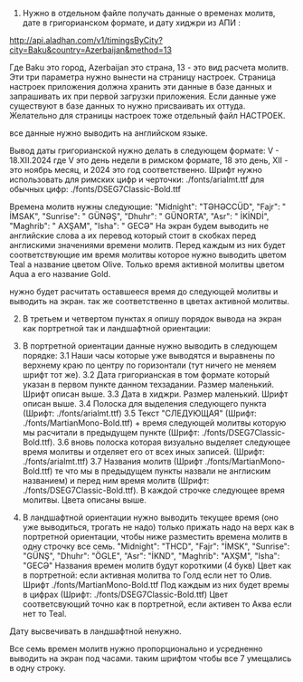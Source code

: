 1. Нужно в отдельном файле получать данные о временах молитв, дате в григорианском формате, и дату хиджри из АПИ :

http://api.aladhan.com/v1/timingsByCity?city=Baku&country=Azerbaijan&method=13

Где Baku это город, Azerbaijan это страна, 13 - это вид расчета молитв. Эти три параметра нужно вынести на страницу настроек. Страница настроек приложения должна хранить эти данные в базе данных и запрашивать их при первой загрузки приложения. Если данные уже существуют в базе данных то нужно присваивать их оттуда. Желательно для страницы настроек тоже отдельный файл НАСТРОЕК.

все данные нужно выводить на английском языке.

Вывод даты григорианской нужно делать в следующем формате: 
V - 18.XII.2024
где V это день недели в римском формате, 18 это день, XII - это ноябрь месяц, и 2024 это год соответственно. Шрифт нужно использовать для римских цифр и черточки: ./fonts/arialmt.ttf для обычных цифр: ./fonts/DSEG7Classic-Bold.ttf

Времена молитв нужны следующие:
    "Midnight": "TƏHƏCCÜD",
    "Fajr": "   İMSAK",
    "Sunrise": "   GÜNƏŞ",
    "Dhuhr": " GÜNORTA",
    "Asr": "  İKİNDİ",
    "Maghrib": "   AXŞAM",
    "Isha": "    GECƏ"
На экран будем выводить не английские слова а их перевод который стоит в скобках перед англискими значениями времени молитв.
Перед каждым из них будет соответствующие им время молитвы которое нужно выводить цветом Teal а название цветом Olive. Только время активной молитвы цветом Aqua а его название Gold.

нужно будет расчитать оставшееся время до следующей молитвы и выводить на экран. так же соответственно в цветах активной молитвы.

2. В третьем и четвертом пунктах я опишу порядок вывода на экран как портретной так и ландшафтной ориентации:
3. В портретной ориентации данные нужно выводить в следующем порядке:
    3.1 Наши часы которые уже выводятся и выравнены по верхнему краю по центру по горизонтали (тут ничего не меняем шрифт тот же).
    3.2 Дата григорианская в том формате который указан в первом пункте данном техзадании. Размер маленький. Шрифт описан выше.
    3.3 Дата в хиджри. Размер маленький. Шрифт описан выше.
    3.4 Полоска для выделения следующего пункта (Шрифт: ./fonts/arialmt.ttf)
    3.5 Текст "СЛЕДУЮЩАЯ" (Шрифт: ./fonts/MartianMono-Bold.ttf) + время следующей молитвы которую мы расчитали в предыдущем пункте (Шрифт: ./fonts/DSEG7Classic-Bold.ttf).
    3.6 вновь полоска которая визуально выделяет следующее время молитвы и отделяет его от всех иных записей. (Шрифт: ./fonts/arialmt.ttf)
    3.7 Названия молитв (Шрифт ./fonts/MartianMono-Bold.ttf) те что мы в предыдущем пункты назвали не англиским названием) и перед ним время молитв (Шрифт: ./fonts/DSEG7Classic-Bold.ttf). В каждой строчке следующее время молитвы. Цвета описаны выше.

4. В ландшафтной ориентации нужно выводить текущее время (оно уже выводиться, трогать не надо) только прижать надо на верх как в портретной ориентации, чтобы ниже разместить времена молитв в одну строчку все семь.
    "Midnight": "THCD",
    "Fajr": "İMSK",
    "Sunrise": "GÜNŞ",
    "Dhuhr": "ÖGLE",
    "Asr": "İKND",
    "Maghrib": "AXŞM",
    "Isha": "GECƏ"
Названия времен молитв будут короткими (4 букв) Цвет как в портретной: если активная молитва то Голд если нет то Олив. Шрифт ./fonts/MartianMono-Bold.ttf
Под каждым из них будет времы в цифрах (Шрифт: ./fonts/DSEG7Classic-Bold.ttf) Цвет соответсвующий точно как в портретной, если активен то Аква если нет то Teal.

Дату высвечивать в ландшафтной ненужно.

Все семь времен молитв нужно пропорционально и усредненно выводить на экран под часами. таким шрифтом чтобы все 7 умещались в одну строку. 
